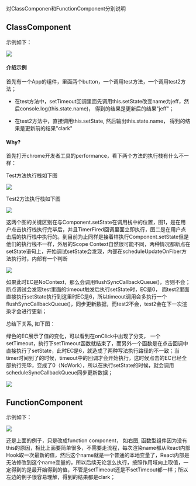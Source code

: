 对ClassComponen和FunctionComponent分别说明

## ClassComponent

示例如下：

![](https://img.alicdn.com/tfs/TB1uFsAukT2gK0jSZPcXXcKkpXa-476-651.jpg)

#### 介绍示例

首先有一个App的组件，里面两个button，一个调用test方法，一个调用test2方法；

* 在test方法中，setTimeout回调里面先调用this.setState改变name为jeff，然后console.log(this.state.name)， 得到的结果是更新后的结果"jeff"；

* 在test2方法中，直接调用this.setState, 然后输出this.state.name， 得到的结果是更新前的结果"clark"


#### Why?

首先打开chrome开发者工具的performance，看下两个方法的执行栈有什么不一样：

Test方法执行栈如下图

![](https://img.alicdn.com/tfs/TB10h.zueL2gK0jSZFmXXc7iXXa-1766-333.jpg)

Test2方法执行栈如下图

![](https://img.alicdn.com/tfs/TB1hDIxukL0gK0jSZFAXXcA9pXa-890-380.jpg)

这两个图的关键区别在与Component.setState在调用栈中的位置，图1，是在用户点击执行栈执行完毕后，并且TimerFired回调里面立即执行，图二是在用户点击后的执行栈中执行的。到目前为止同样是接着样执行Component.setState但是他们的执行栈不一样，外层的Scope Context自然很可能不同，两种情况都断点在setState语句上，开始调试setState会发现，内部在scheduleUpdateOnFiber方法执行时，内部有一个判断

![](https://img.alicdn.com/tfs/TB13E.zubH1gK0jSZFwXXc7aXXa-430-91.jpg)

如果此时EC是NoContext，那么会调用flushSyncCallbackQueue()，否则不会；断点调试会发现test里面的timeout触发后执行setState时，EC是0， 而test2里面直接执行setState执行到这里时EC是6，所以timeout调用会多执行一个flushSyncCallbackQueue()，同步更新数据，而test2不会，test2会在下一次渲染才会进行更新；

总结下关系, 如下图：

绿色的EC展示了值的变化，可以看到在onClick中出现了分支， 一个setTimeout，执行下setTimeout函数就结束了，而另外一个函数是在点击回调中直接执行了setState，此时EC是6，就造成了两种写法执行路径的不一致；当timer时间到了的时候，timeout中的回调才会开始执行，这时候点击的EC已经全部执行完毕，变成了0（NoWork），所以在执行setState的时候，就会调用scheduleSyncCallbackQueue同步更新数据；

![](https://img.alicdn.com/tfs/TB1kq2YuX67gK0jSZPfXXahhFXa-741-770.jpg)

## FunctionComponent

示例如下：

![](https://img.alicdn.com/tfs/TB1Xycvuoz1gK0jSZLeXXb9kVXa-461-624.jpg)

还是上面的例子，只是改成function component， 如右图, 函数型组件因为没有this的原因，相比上面要简单很多，不需要走流程，每次渲染name都从React内部Hook取一次最新的值，然后这个name就是一个普通的本地变量了，React内部是无法修改到这个name变量的，所以后续无论怎么执行，按照作用域向上取值，一定得到的是最开始得到的值，不管是setTimeout还是不setTimeout都一样；所以左边的例子很容易理解，得到的结果都是clark；
